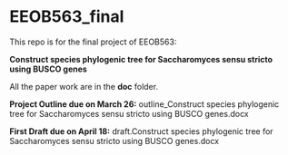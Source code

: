 # EEOB563_final

This repo is for the final project of EEOB563:

**Construct species phylogenic tree for Saccharomyces sensu stricto using BUSCO genes**

All the paper work are in the **doc** folder.

**Project Outline due on March 26:**
outline_Construct species phylogenic tree for Saccharomyces sensu stricto using BUSCO genes.docx

**First Draft due on April 18:**
draft.Construct species phylogenic tree for Saccharomyces sensu stricto using BUSCO genes.docx
